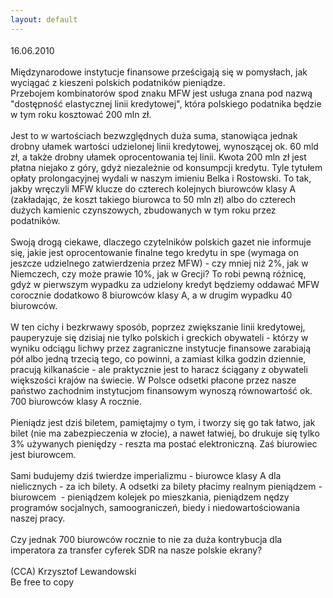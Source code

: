 ```yaml
---
layout: default
---
```


<!--0--><p style="margin: 0px 0px 18px; font-size: 18px; font-family: Helvetica;">
16.06.2010<br><br>Międzynarodowe instytucje finansowe prześcigają się w pomysłach, jak wyciągać z kieszeni polskich podatników pieniądze. <br>Przebojem
kombinatorów spod znaku MFW jest usługa znana pod nazwą&nbsp; "dostępność
elastycznej linii kredytowej", która polskiego podatnika będzie w tym
roku kosztować 200 mln zł.<br><br>Jest to w wartościach bezwzględnych
duża suma, stanowiąca jednak drobny ułamek wartości udzielonej linii
kredytowej, wynoszącej ok. 60 mld zł, a także drobny ułamek
oprocentowania tej linii. Kwota 200 mln zł jest płatna niejako z góry,
gdyż niezależnie od konsumpcji kredytu. Tyle tytułem opłaty
prolongacyjnej wydali w naszym imieniu Belka i Rostowski. To tak, jakby
wręczyli MFW klucze do czterech kolejnych biurowców klasy A
(zakładając, że koszt takiego biurowca to 50 mln zł) albo do czterech
dużych kamienic czynszowych, zbudowanych w tym roku przez podatników.<br><br>Swoją
drogą ciekawe, dlaczego czytelników polskich gazet nie informuje się,
jakie jest oprocentowanie finalne tego kredytu in spe (wymaga on
jeszcze udzielnego zatwierdzenia przez MFW) - czy mniej niż 2%, jak w
Niemczech, czy może prawie 10%, jak w Grecji? To robi pewną różnicę,
gdyż w pierwszym wypadku za udzielony kredyt będziemy oddawać MFW
corocznie dodatkowo 8 biurowców klasy A, a w drugim wypadku 40
biurowców. <br><br>W ten cichy i bezkrwawy sposób, poprzez zwiększanie
linii kredytowej, pauperyzuje się dzisiaj nie tylko polskich i greckich
obywateli - którzy w wyniku odciągu lichwy przez zagraniczne instytucje
finansowe zarabiają pół albo jedną trzecią tego, co powinni, a zamiast
kilka godzin dziennie, pracują kilkanaście - ale praktycznie jest to
haracz ściągany z obywateli większości krajów na świecie. W Polsce
odsetki płacone przez nasze państwo zachodnim instytucjom finansowym
wynoszą równowartość ok. 700 biurowców klasy A rocznie.<br><br>Pieniądz
jest dziś biletem, pamiętajmy o tym, i tworzy się go tak łatwo, jak
bilet (nie ma zabezpieczenia w złocie), a nawet łatwiej, bo drukuje się
tylko 3% używanych pieniędzy - reszta ma postać elektroniczną. Zaś
biurowiec jest biurowcem. <br><br>Sami budujemy dziś twierdze
imperializmu - biurowce klasy A dla nielicznych - za ich bilety. A
odsetki za bilety płacimy realnym pieniądzem - biurowcem&nbsp; - pieniądzem
kolejek po mieszkania, pieniądzem nędzy programów socjalnych,
samoograniczeń, biedy i niedowartościowania naszej pracy.<br><br>Czy jednak 700 biurowców rocznie to nie za duża kontrybucja dla imperatora za transfer cyferek SDR na nasze polskie ekrany?<br><br>(CCA) Krzysztof Lewandowski<br>Be
free to copy<br></p>